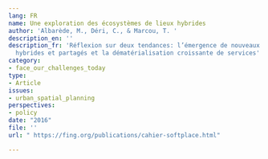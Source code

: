```yaml
---
lang: FR
name: Une exploration des écosystèmes de lieux hybrides
author: 'Albarède, M., Déri, C., & Marcou, T. '
description_en: ''
description_fr: 'Réflexion sur deux tendances: l’émergence de nouveaux lieux plus
  hybrides et partagés et la dématérialisation croissante de services'
category:
- face_our_challenges_today
type:
- Article
issues:
- urban_spatial_planning
perspectives:
- policy
date: "2016"
file: ''
url: " https://fing.org/publications/cahier-softplace.html"

---
```

